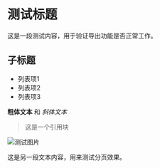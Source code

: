 # 测试标题

这是一段测试内容，用于验证导出功能是否正常工作。

## 子标题

- 列表项1
- 列表项2
- 列表项3

**粗体文本** 和 *斜体文本*

> 这是一个引用块

![测试图片](card_01.png)

这是另一段文本内容，用来测试分页效果。